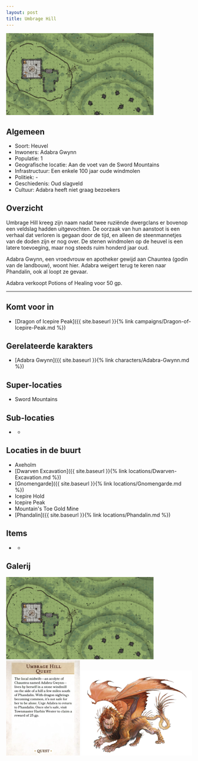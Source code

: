 ```yaml
---
layout: post
title: Umbrage Hill
---
```


<img src="../images/Umbrage Hill.png" alt="Umbrage Hill" width=400>

## Algemeen
* Soort: Heuvel
* Inwoners: Adabra Gwynn
* Populatie: 1
* Geografische locatie: Aan de voet van de Sword Mountains
* Infrastructuur: Een enkele 100 jaar oude windmolen
* Politiek: -
* Geschiedenis: Oud slagveld
* Cultuur: Adabra heeft niet graag bezoekers

## Overzicht
Umbrage Hill kreeg zijn naam nadat twee ruziënde dwergclans er bovenop een veldslag hadden uitgevochten. De oorzaak van hun aanstoot is een verhaal dat verloren is gegaan door de tijd, en alleen de steenmannetjes van de doden zijn er nog over. De stenen windmolen op de heuvel is een latere toevoeging, maar nog steeds ruim honderd jaar oud.

Adabra Gwynn, een vroedvrouw en apotheker gewijd aan Chauntea (godin van de landbouw), woont hier. Adabra weigert terug te keren naar Phandalin, ook al loopt ze gevaar.

Adabra verkoopt Potions of Healing voor 50 gp.

---

## Komt voor in
* [Dragon of Icepire Peak]({{ site.baseurl }}{% link campaigns/Dragon-of-Icepire-Peak.md %})

## Gerelateerde karakters
* [Adabra Gwynn]({{ site.baseurl }}{% link characters/Adabra-Gwynn.md %})

## Super-locaties
* Sword Mountains

## Sub-locaties
* -

## Locaties in de buurt
* Axeholm
* [Dwarven Excavation]({{ site.baseurl }}{% link locations/Dwarven-Excavation.md %})
* [Gnomengarde]({{ site.baseurl }}{% link locations/Gnomengarde.md %})
* Icepire Hold
* Icepire Peak
* Mountain's Toe Gold Mine
* [Phandalin]({{ site.baseurl }}{% link locations/Phandalin.md %})

## Items
* -

## Galerij
<img src="../images/Umbrage Hill.png" alt="Umbrage Hill" width=400>

<img src="../images/Umbrage Hill Quest.png" alt="Umbrage Hill Quest" width=200>

<img src="../images/Manticore.jpg" alt="Manticore" width=300>